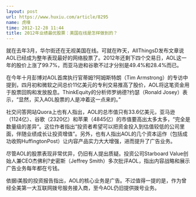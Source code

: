 ```yaml
---
layout: post
url: https://www.huxiu.com/article/8295
name: 虎嗅
time: 2012-12-28 11:44
title: 2012年业绩最优股票：美国在线是怎样做到的？
---
```

就在去年3月，华尔街还在无视美国在线。可就在昨天，AllThingsD发布文章说AOL已经成为整年表现最好的网络股票了。2012年还剩下四个交易日，AOL这一年的股价上涨了99.7%，而亚马逊和谷歌不过才分别是49.4%和28.4%而已。

在今年十月彭博对AOL首席执行官蒂姆?阿姆斯特朗（Tim Armstrong）的专访中提到，四月初和微软之间总价11亿美元的专利交易推高了股价，AOL将这笔资金用于股票回购和发放股息。ThinkEquity的分析师罗纳德?约瑟（Ronald Josey）表示，“显然，买入AOL股票的人是冲着这一点来的。”

社交问答网站Quora上也有人指出，AOL的总市值只有33.6亿美元，亚马逊（1124亿）、谷歌（2320亿）和苹果（4845亿）的市值要高出太多太多，“完全是数量级的差异“。这位作者指出“投资者希望可以把资金投入到估值较低的公司里面，伴随业绩成长让投资增值”。另外，也有人指出AOL的几个资本运作（包括成功收购HuffingtonPost）让内容产品实力大大增强，进而提升了广告业务。

尽管AOL的股票表现非常优异，仍旧有人提出质疑。投资公司Starboard Value创始人兼CEO杰佛利?史密斯（Jeffrey Smith）多次批评AOL，指出内容战略和展示广告业务每年都在亏钱。

依据i美股的投资报告指出，AOL的核心业务是广告。不过值得一提的是，作为曾经全美第一大互联网拨号服务接入商，至今AOL仍旧提供拨号业务。

